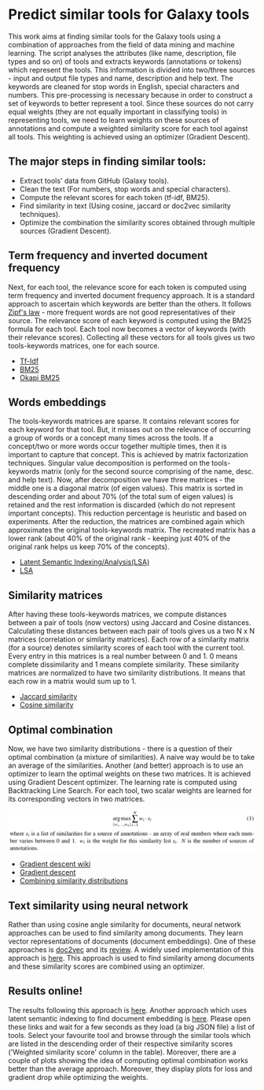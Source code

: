 # Predict similar tools for Galaxy tools

This work aims at finding similar tools for the Galaxy tools using a combination of approaches from the field of data mining and machine learning. The script analyses the attributes (like name, description, file types and so on) of tools and extracts keywords (annotations or tokens) which represent the tools. This information is divided into two/three sources - input and output file types and name, description and help text. The keywords are cleaned for stop words in English, special characters and numbers. This pre-processing is necessary because in order to construct a set of keywords to better represent a tool. Since these sources do not carry equal weights (they are not equally important in classifying tools) in representing tools, we need to learn weights on these sources of annotations and compute a weighted similarity score for each tool against all tools. This weighting is achieved using an optimizer (Gradient Descent).

## The major steps in finding similar tools:
- Extract tools' data from GitHub (Galaxy tools).
- Clean the text (For numbers, stop words and special characters).
- Compute the relevant scores for each token (tf-idf, BM25).
- Find similarity in text (Using cosine, jaccard or doc2vec similarity techniques).
- Optimize the combination the similarity scores obtained through multiple sources (Gradient Descent).

## Term frequency and inverted document frequency

Next, for each tool, the relevance score for each token is computed using term frequency and inverted document frequency approach. It is a standard approach to ascertain which keywords are better than the others. It follows [Zipf's law](https://simple.wikipedia.org/wiki/Zipf%27s_law) - more frequent words are not good representatives of their source. The relevance score of each keyword is computed using the BM25 formula for each tool. Each tool now becomes a vector of keywords (with their relevance scores). Collecting all these vectors for all tools gives us two tools-keywords matrices, one for each source.

- [Tf-Idf](https://en.wikipedia.org/wiki/Tf–idf)
- [BM25](https://en.wikipedia.org/wiki/Okapi_BM25)
- [Okapi BM25](https://nlp.stanford.edu/IR-book/html/htmledition/okapi-bm25-a-non-binary-model-1.html)

## Words embeddings

The tools-keywords matrices are sparse. It contains relevant scores for each keyword for that tool. But, it misses out on the relevance of occurring a group of words or a concept many times across the tools. If a concept/two or more words occur together multiple times, then it is important to capture that concept. This is achieved by matrix factorization techniques. Singular value decomposition is performed on the tools-keywords matrix (only for the second source comprising of the name, desc. and help text). Now, after decomposition we have three matrices - the middle one is a diagonal matrix (of eigen values). This matrix is sorted in descending order and about 70% (of the total sum of eigen values) is retained and the rest information is discarded (which do not represent important concepts). This reduction percentage is heuristic and based on experiments. After the reduction, the matrices are combined again which approximates the original tools-keywords matrix. The recreated matrix has a lower rank (about 40% of the original rank - keeping just 40% of the original rank helps us keep 70% of the concepts).

- [Latent Semantic Indexing/Analysis(LSA)](https://en.wikipedia.org/wiki/Latent_semantic_analysis)
- [LSA](http://www.cs.bham.ac.uk/~pxt/IDA/lsa_ind.pdf)

## Similarity matrices

After having these tools-keywords matrices, we compute distances between a pair of tools (now vectors) using Jaccard and Cosine distances. Calculating these distances between each pair of tools gives us a two N x N matrices (correlation or similarity matrices). Each row of a similarity matrix (for a source) denotes similarity scores of each tool with the current tool. Every entry in this matrices is a real number between 0 and 1. 0 means complete dissimilarity and 1 means complete similarity. These similarity matrices are normalized to have two similarity distributions. It means that each row in a matrix would sum up to 1.

- [Jaccard similarity](https://www.cs.utah.edu/~jeffp/teaching/cs5955/L4-Jaccard+Shingle.pdf)
- [Cosine similarity](http://ieeexplore.ieee.org/stamp/stamp.jsp?arnumber=6239224)

## Optimal combination

Now, we have two similarity distributions - there is a question of their optimal combination (a mixture of similarities). A naive way would be to take an average of the similarities. Another (and better) approach is to use an optimizer to learn the optimal weights on these two matrices. It is achieved using Gradient Descent optimizer. The learning rate is computed using Backtracking Line Search. For each tool, two scalar weights are learned for its corresponding vectors in two matrices.

![Optimal similarity combination](https://raw.githubusercontent.com/anuprulez/similar_galaxy_tools/master/plots/argmax.png)

- [Gradient descent wiki](https://en.wikipedia.org/wiki/Gradient_descent)
- [Gradient descent](http://ruder.io/optimizing-gradient-descent/)
- [Combining similarity distributions](https://faculty.fuqua.duke.edu/~clemen/bio/Published%20Papers/28.CombiningDistributions-Clemen&Winkler-RA-99.pdf)

## Text similarity using neural network

Rather than using cosine angle similarity for documents, neural network approaches can be used to find similarity among documents. They learn vector representations of documents (document embeddings). One of these approaches is [doc2vec](https://cs.stanford.edu/~quocle/paragraph_vector.pdf) and its [review](https://arxiv.org/pdf/1607.05368.pdf). A widely used implementation of this approach is [here](https://github.com/RaRe-Technologies/gensim ). This approach is used to find similarity among documents and these similarity scores are combined using an optimizer. 

## Results online!

The results following this approach is [here](https://rawgit.com/anuprulez/similar_galaxy_tools/master/viz/similarity_viz.html). Another approach which uses latent semantic indexing to find document embedding is [here](https://rawgit.com/anuprulez/similar_galaxy_tools/lsi/viz/similarity_viz.html). Please open these links and wait for a few seconds as they load (a big JSON file) a list of tools. Select your favourite tool and browse through the similar tools which are listed in the descending order of their respective similarity scores ('Weighted similarity score' column in the table). Moreover, there are a couple of plots showing the idea of computing optimal combination works better than the average approach. Moreover, they display plots for loss and gradient drop while optimizing the weights.

